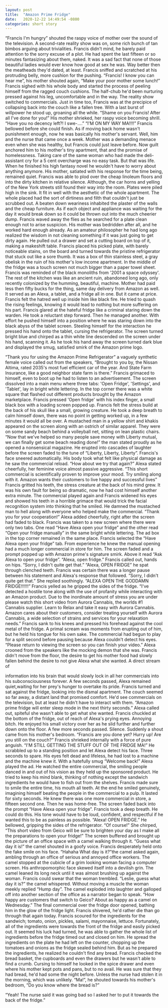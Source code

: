 ```yaml
---
layout: post
title:  "Amazon Prime Fridge"
date:   2020-12-22 14:49:54 -0800
categories: short story
---
```


“Francis I'm hungry” shouted the raspy voice of mother over the sound of the television. A
second-rate reality show was on, some rich bunch of tan bimbos arguing about trivialities. Francis
didn't mind, he barely paid attention to the sorry excuse of a plot. He had spent the last fifteen or so
minutes fantasizing about them, naked. It was a sad fact that none of those beautiful ladies would ever
know how good at sex he was. Way better then the meatheads they'd dated, at least. Francis sniffed and
scratched at his protruding belly, more cushion for the pushing.
“Francis! I know you can hear me”, his mother shouted again, “Make your poor mother some
lunch!”
Francis sighed with his whole body and started the process of peeling himself from the ragged
couch cushions. The half-chub he'd been nurturing pressed against his leg, uncomfortable and in the
way. The reality show switched to commercials. Just in time too, Francis was at the precipice of
collapsing back into the couch like a fallen tree. With a last burst of willpower he stood up, groaning all
the while.
“Shame on you Francis! After all I've done for you!” His mother shrieked, her raspy voice
becoming shrill. “Have you no decency left?! I swe-....”
“I'M ON MY WAY MA!!!!” Francis bellowed before she could finish. As if moving back home
wasn't punishment enough, now he was basically his mother's servant. Well, him and the nurse that
came once a week. Mother was a demanding menace even when she was healthy, but Francis could just
leave before. Now guilt anchored him to his mother's tiny apartment, that and the promise of
homelessness. Taking care of the same woman who had made the deli-assistant cry for a 5 cent
overcharge was no easy task. But that was life. When he finished his high fantasy novel he wouldn't
have to worry about anything anymore.
His mother, satiated with his response for the time being, remained quiet. Francis was able to
plod over the cheap linoleum floors and into the dirty kitchen in relative silence. Although, the car
horns and yelling of the New York streets still found their way into the room. Plates were piled high in
the sink. It fit in well with the aesthetic of the whole apartment. The whole placed had the sort of
dirtiness and filth that couldn't just be scrubbed out. A beaten down weariness inhabited the plaster of
the walls and the cheap furniture. As if each object and appliance was waiting for the day it would
break down so it could be thrown out into the much cheerier dump.
Francis waved away the flies as he searched for a plate clean enough not to arise suspicion. His
mother was bedridden after all, and he worked hard enough already. As an amateur philosopher he had
long ago realized the wisdom in not cleaning something if it was just going to get dirty again. He pulled
out a drawer and set a cutting board on top of it, making a makeshift table. Francis placed his picked
plate, with barely noticeable stains, on the board and turned towards the pristine refrigerator that stuck
out like a sore thumb.
It was a box of thin stainless steel, a gray obelisk in the ruin of his mother's low income
apartment. In the middle of the fridge was a touch screen not much bigger than a paper towel sheet.
Francis was reminded of the black monoliths from '2001 a space odyssey'. The rest of the kitchen was
like an ancient ruin, abandoned long ago, only recently colonized by the humming, beautiful, machine.
Mother had paid less then fifty bucks for the thing, same day delivery from Amazon as well. It
served as an Alexa, a tablet, and a fridge all in one. But it came at price. Francis felt the hatred well up
inside him like black fire. He tried to quash the rising feelings, knowing it would lead to nothing but
more suffering on his part. Francis glared at the hateful fridge like a criminal staring down the warden.
He took a reluctant step forward. Then he managed another. With effort he pushed himself into
a position where he was staring down into the black abyss of the tablet screen. Steeling himself for the
interaction he pressed his hand onto the tablet, cursing the refrigerator. The screen turned bright blue
and chirped as a thin white line descended on the screen under his hand, scanning it. As he took his
hand away the screen turned dark blue and displayed the smug, satisfied smirk of the Amazon prime
logo.

“Thank you for using the Amazon Prime Refrigerator” a vaguely synthetic female voice called
out from the speakers, “Brought to you by, the Nissan Altima, rated 2035's most fuel efficient car of the
year. And State Farm Insurance, like a good neighbor state farm is there.”
Francis grimaced to himself, even to boot up he had to listen to an advertisement. The screen
dissolved into a main menu where three tabs: 'Open Fridge', 'Settings', and 'Tablet', lay in bright white
lettering. In the top corner there was a white square that flashed out different products brought by the
Amazon marketplace. Francis pressed 'Open fridge' with his index finger, a small black box with a
loading screen popped up. Francis felt the stress build at the back of his skull like a small, growing
creature. He took a deep breath to calm himself down, there was no point in getting worked up, in a
few minutes it would all be over.
A mustached man in a yellow shirt and khakis appeared on the screen along with an ostrich of
similar apparel. They were on some sandy beach behind a volleyball net, sitting on lean plastic chairs.
“Now that we've helped so many people save money with Liberty mutual, we can finally get some
beach reading done!” the man stated proudly as he opened a nonsensical magazine. He erupted into
cascades of laughter before the screen faded to the tune of “Liberty, Liberty, Liberty”. Francis's face
sneered automatically. His body took what felt like physical damage as he saw the commercial reload.
“How about we try that again?” Alexa stated cheerfully, her feminine voice almost passive
aggressive. “This short commercial is scientifically proven to improve your mood. Try smiling along
with it. Amazon wants their customers to live happy and successful lives” Francis gritted his teeth, the
stress creature at the back of his mind grew. It was his own fault for being so dramatic, now he had cost
himself another extra minute.
The commercial played again and Francis widened his eyes and showed his teeth in a horrible
grimace that would trick the facial recognition system into thinking that he smiled. He damned the
mustached man to hell along with everyone who helped make the commercial.
“Thank you for your cooperation!” Alexa added cheerfully, right after the screen had faded to
black. Francis was taken to a new screen where there were only two tabs. One read “Have Alexa open
your fridge” and the other read “Open your fridge manually” in the same bright white lettering. The ad
box in the top corner remained in the same place. Francis selected the “Have Alexa open your fridge”
tab. From experience he knew the manual opening had a much longer commercial in store for him. The
screen faded and a prompt popped up with Amazon prime's signature smirk. Above it read “Ask Alexa
to open your fridge”.
“Alexa, open fridge.” Francis called out, hands on hips.
“Sorry, I didn't quite get that.”
“Alexa, OPEN FRIDGE” he spat through clenched teeth. Francis was certain there was a longer
pause between his statement and Alexa's response that followed.
“Sorry, I didn't quite get that.” She replied soothingly.
“ALEXA OPEN THE GODDAMN FRIDGE!!!!!!” Francis yelled as he gripped the sides of the
fridge.
“I've detected a hostile tone along with the use of profanity while interacting with an Amazon
product. Due to the inordinate amount of stress you are under please watch this short video from
Aurora Cannabis, the worlds #1 Cannabis supplier. Learn to Relax and take it easy with Aurora
Cannabis. Amazon cares about their customers, consider treating yourself with Aurora Cannabis, a
wide selection of strains and services for your relaxation needs.”
Francis sank to his knees and pressed his forehead against the cool metal of the fridge. A primal
scream was moments from erupting out of him, but he held his tongue for his own sake. The
commercial had begun to play for a split second before pausing because Alexa couldn't detect his eyes.
“Please return to viewing the screen so you can finish your video.” Alexa crooned from the
speakers like the mocking demon that she was. Francis didn't move from the floor, the desire to get his
mother food had slowly fallen behind the desire to not give Alexa what she wanted. A direct stream of

information into his brain that would slowly lock in all her commercials into his subconsciousness
forever. A few seconds passed, Alexa remained quiet,waiting for her prey's hunger to overtake its pride.
Francis turned and sat against the fridge, looking into the dismal apartment. The couch seemed so far
away, a distant land that promised comfort. He'd see commercials on the television, but at least he
didn't have to interact with them.
“Amazon prime fridge will enter sleep mode in the next thirty seconds.” Alexa called out,
spiteful she wasn't able to get what she wanted. Francis chuckled at the bottom of the fridge, out of
reach of Alexa's prying eyes. Annoying bitch. He enjoyed his small victory over her as he slid further
and further down onto the floor. A few more seconds passed. Silence.
Suddenly a shout came from his mother's bedroom. “Francis are you done yet? Hurry up! Are
you still on the couch?”
Francis shrieked internally with a force of pure anguish. “I'M STILL GETTING THE STUFF
OUT OF THE FRIDGE MA!” He scrabbled up to a standing position and let Alexa detect his face.
Three seconds to spare. His eyes felt dead and lifeless, he had lost to a machine and the machine knew
it. With a hatefully smug “Welcome back!” Alexa played the ad.
He watched the entire commercial, the smiling people danced in and out of his vision as they
held up the sponsored product. He tried to keep his mind blank, thinking of nothing except the
sandwich ingredients he would have to fish out from the shelves. Francis made sure to smile the entire
time, his mouth all teeth. At the end he smiled genuinely, imagining himself beating the people in the
commercial to a pulp. It lasted for sixty seconds. He knew there was one more commercial in store, a
fifteen second one. Then he was home-free.
The screen faded back into the prompt “Have Alexa open your fridge”. Francis took a deep
breath. He could do this. His tone would have to be loud, confident, and respectful if he wanted this to
be as painless as possible.
“Alexa! OPEN FRIDGE.” He bellowed, gripping the sides of the refrigerator.
“Of course!” She chirped, “This short video from Geico will be sure to brighten your day as I
make all the preparations to open your fridge!”
The screen buffered and brought up the picture of an office space with a camel walking through
it. “Guess what day it is!” the camel shouted in a goofy voice. Francis desperately held onto the fake
smile on his face. “Hahaha What day is it?”the camel asked again, ambling through an office of serious
and annoyed office workers. The camel stopped at the cubicle of a grim looking woman facing a
computer screen. His anthropomorphic face skewed itself into a devilish grin. The camel leaned its
long neck until it was almost brushing up against the woman. Francis could swear that the woman
trembled. “Leslie, guess what day it is?” the camel whispered. Without moving a muscle the woman
meekly replied “Hump day”. The camel exploded into laughter and galloped off into another section of
the office as a narrator began to speak. “How happy are customers that switch to Geico? About as
happy as a camel on Wednesday.”
The final commercial over the fridge door opened, bathing him in the glow of the fridge light.
Francis shivered, he'd rather die than go through that again today. Francis scoured for the ingredients
for the sandwich; tomato, onion, pickles, salami, mayonnaise, lettuce. Fortunately, all of the ingredients
were towards the front of the fridge and easily picked out. It seemed his luck had turned, he was able to
gather the whole list of ingredients before the fridge timed out and closed on him.
He spread the ingredients on the plate he had left on the counter, chopping up the tomatoes and
onions as the fridge sealed behind him. But as he prepared the ingredients, he realized he couldn't find
any bread. Francis checked the bread basket, the cupboards and even the drawers but he wasn't able to
find a crumb. Cursing to himself he looked in the spice drawer and even where his mother kept pots
and pans, but to no avail. He was sure that they had bread, he'd had some the night before. Unless the
nurse had stolen it in the morning, which was unlikely.
“Ma!”, he shouted towards his mother's bedroom, “Do you know where the bread is?”

“Yeah! The nurse said it was going bad so I asked her to put it towards the back of the fridge.”
